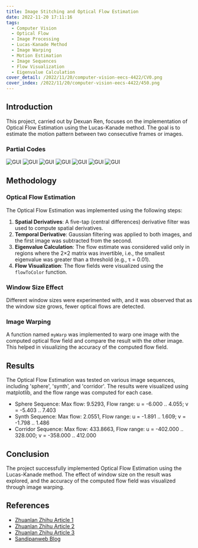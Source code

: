 ```yaml
---
title: Image Stitching and Optical Flow Estimation
date: 2022-11-20 17:11:16
tags:
  - Computer Vision
  - Optical Flow
  - Image Processing
  - Lucas-Kanade Method
  - Image Warping
  - Motion Estimation
  - Image Sequences
  - Flow Visualization
  - Eigenvalue Calculation
cover_detail: /2022/11/20/computer-vision-eecs-4422/CV0.png
cover_index: /2022/11/20/computer-vision-eecs-4422/450.png
---
```

## Introduction

This project, carried out by Dexuan Ren, focuses on the implementation of Optical Flow Estimation using the Lucas-Kanade method. The goal is to estimate the motion pattern between two consecutive frames or images.

### Partial Codes
![GUI](CV1.png)
![GUI](CV2.png)
![GUI](CV1.5.png)
![GUI](CV2.5.png)
![GUI](CV2.png)
![GUI](CV3.png)
![GUI](CV4.png)

## Methodology

### Optical Flow Estimation

The Optical Flow Estimation was implemented using the following steps:

1. **Spatial Derivatives**: A five-tap (central differences) derivative filter was used to compute spatial derivatives.
2. **Temporal Derivative**: Gaussian filtering was applied to both images, and the first image was subtracted from the second.
3. **Eigenvalue Calculation**: The flow estimate was considered valid only in regions where the 2×2 matrix was invertible, i.e., the smallest eigenvalue was greater than a threshold (e.g., τ = 0.01).
4. **Flow Visualization**: The flow fields were visualized using the `flowToColor` function.

### Window Size Effect

Different window sizes were experimented with, and it was observed that as the window size grows, fewer optical flows are detected.

### Image Warping

A function named `myWarp` was implemented to warp one image with the computed optical flow field and compare the result with the other image. This helped in visualizing the accuracy of the computed flow field.

## Results

The Optical Flow Estimation was tested on various image sequences, including 'sphere', 'synth', and 'corridor'. The results were visualized using matplotlib, and the flow range was computed for each case.

- Sphere Sequence: Max flow: 9.5293, Flow range: u = -6.000 .. 4.055; v = -5.403 .. 7.403
- Synth Sequence: Max flow: 2.0551, Flow range: u = -1.891 .. 1.609; v = -1.798 .. 1.486
- Corridor Sequence: Max flow: 433.8663, Flow range: u = -402.000 .. 328.000; v = -358.000 .. 412.000

## Conclusion

The project successfully implemented Optical Flow Estimation using the Lucas-Kanade method. The effect of window size on the result was explored, and the accuracy of the computed flow field was visualized through image warping.

## References

- [Zhuanlan Zhihu Article 1](https://zhuanlan.zhihu.com/p/384651830)
- [Zhuanlan Zhihu Article 2](https://zhuanlan.zhihu.com/p/88033287)
- [Zhuanlan Zhihu Article 3](https://zhuanlan.zhihu.com/p/105998058)
- [Sandipanweb Blog](https://sandipanweb.wordpress.com/2018/02/25/implementing-lucas-kanade-optical-flow-algorithm-in-python/)